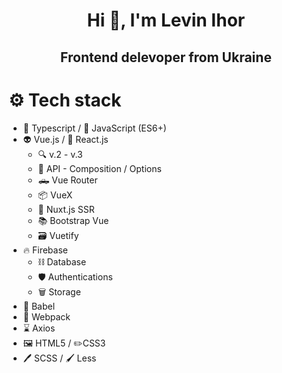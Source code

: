 <h1 align="center">Hi 👋, I'm Levin Ihor</h1>
<h2 align="center">Frontend delevoper from Ukraine</h2>

# ⚙️ Tech stack
 - 🤖 Typescript / 🧩 JavaScript (ES6+)
 -  👽 Vue.js / 🐢 React.js
	 - 🔍 v.2 - v.3
	 - 📖 API - Composition / Options
	 - 🛻 Vue Router
	 - 📦 VueX
	 - 📡 Nuxt.js SSR
	 - 📚 Bootstrap Vue
	 - 🗃 Vuetify
- 🔥 Firebase
	- ⛓ Database
	- 🛡 Authentications
	- 🗑 Storage
-  📐 Babel
- 📏 Webpack
- ⌛️ Axios
- 🖼 HTML5 / ✏️CSS3
- 🖊 SCSS / 🖌 Less
